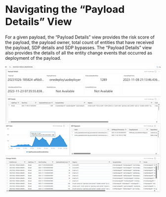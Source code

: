 ### <a name="changeDetails"> <h1> Navigating the “Payload Details” View </h1> </a>

For a given payload, the “Payload Details” view provides the risk score of the payload, the payload owner, total count of entities that have received the payload, SDP details and SDP bypasses. The “Payload Details” view also provides the details of all the entity change events that occurred as deployment of the payload.

<img src="../media/payloaddetails1.png" alt="alt text" width="1000"/>

<img src="../media/payloaddetails2.png" alt="alt text" width="1000"/>

